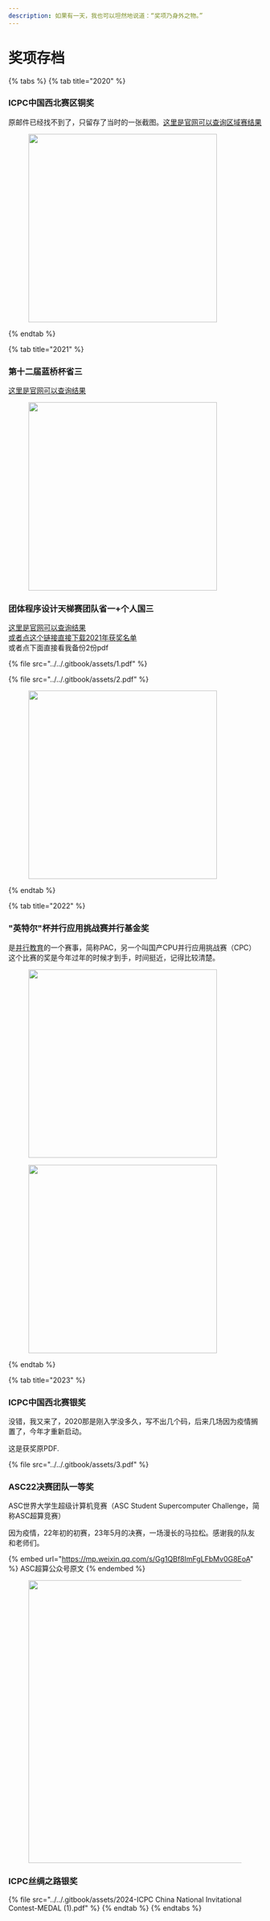 ```yaml
---
description: 如果有一天，我也可以坦然地说道：“奖项乃身外之物。”
---
```


# 奖项存档

{% tabs %}
{% tab title="2020" %}
### ICPC中国西北赛区铜奖

原邮件已经找不到了，只留存了当时的一张截图。[这里是官网可以查询区域赛结果](https://icpc.global/regionals/results)

<figure><img src="../../.gitbook/assets/1.jpg" alt="" width="375"><figcaption></figcaption></figure>


{% endtab %}

{% tab title="2021" %}
### 第十二届蓝桥杯省三 <a href="#di-shi-er-jie-lan-qiao-bei-sheng-san" id="di-shi-er-jie-lan-qiao-bei-sheng-san"></a>

[这里是官网可以查询结果](https://dasai.lanqiao.cn/pages/v7/dasai/cert/cert\_list.html?n=%E8%8E%AB%E5%BA%B7%E9%BE%99\&c=430523200210093515\&t=1)

<figure><img src="../../.gitbook/assets/2.jpg" alt="" width="375"><figcaption></figcaption></figure>

### 团体程序设计天梯赛团队省一+个人国三 <a href="#tuan-ti-cheng-xu-she-ji-tian-ti-sai-tuan-dui-sheng-yi-ge-ren-guo-san" id="tuan-ti-cheng-xu-she-ji-tian-ti-sai-tuan-dui-sheng-yi-ge-ren-guo-san"></a>

[这里是官网可以查询结果](https://gplt.patest.cn/notification)\
[或者点这个链接直接下载2021年获奖名单](https://gplt-prod.nos-eastchina1.126.net/GPLT4a39bbfdbef33339.pdf)\
或者点下面直接看我备份2份pdf

{% file src="../../.gitbook/assets/1.pdf" %}

{% file src="../../.gitbook/assets/2.pdf" %}

<figure><img src="../../.gitbook/assets/3.jpg" alt="" width="375"><figcaption></figcaption></figure>
{% endtab %}

{% tab title="2022" %}
### "英特尔"杯并行应用挑战赛并行基金奖 <a href="#ying-te-er-bei-bing-hang-ying-yong-tiao-zhan-sai-bing-hang-ji-jin-jiang" id="ying-te-er-bei-bing-hang-ying-yong-tiao-zhan-sai-bing-hang-ji-jin-jiang"></a>

是[并行教育](http://www.paraedu.org.cn/home/index)的一个赛事，简称PAC，另一个叫国产CPU并行应用挑战赛（CPC）\
这个比赛的奖是今年过年的时候才到手，时间挺近，记得比较清楚。

<figure><img src="../../.gitbook/assets/4.jpg" alt="" width="375"><figcaption></figcaption></figure>

<figure><img src="../../.gitbook/assets/5.jpg" alt="" width="375"><figcaption></figcaption></figure>
{% endtab %}

{% tab title="2023" %}
### ICPC中国西北赛银奖 <a href="#icpc-zhong-guo-xi-bei-sai-yin-jiang" id="icpc-zhong-guo-xi-bei-sai-yin-jiang"></a>

没错，我又来了，2020那是刚入学没多久，写不出几个码，后来几场因为疫情搁置了，今年才重新启动。

这是获奖原PDF.

{% file src="../../.gitbook/assets/3.pdf" %}

### ASC22决赛团队一等奖 <a href="#asc2022" id="asc2022"></a>

ASC世界大学生超级计算机竞赛（ASC Student Supercomputer Challenge，简称ASC超算竞赛）

因为疫情，22年初的初赛，23年5月的决赛，一场漫长的马拉松。感谢我的队友和老师们。

{% embed url="https://mp.weixin.qq.com/s/Gg1QBf8ImFgLFbMv0G8EoA" %}
ASC超算公众号原文
{% endembed %}

<figure><img src="../../.gitbook/assets/DCCCD33B390DD36B649DAAD294BA62BF.jpg" alt="" width="563"><figcaption></figcaption></figure>

### ICPC丝绸之路银奖

{% file src="../../.gitbook/assets/2024-ICPC China National Invitational  Contest-MEDAL (1).pdf" %}
{% endtab %}
{% endtabs %}

